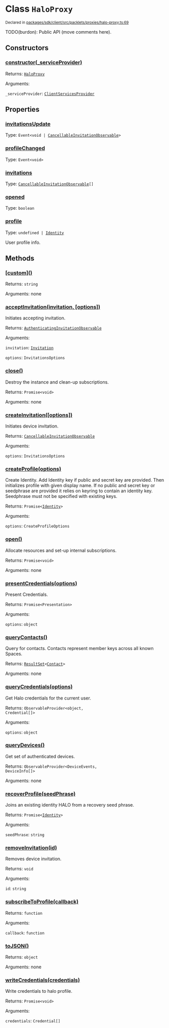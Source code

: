 # Class `HaloProxy`
<sub>Declared in [packages/sdk/client/src/packlets/proxies/halo-proxy.ts:69](https://github.com/dxos/dxos/blob/main/packages/sdk/client/src/packlets/proxies/halo-proxy.ts#L69)</sub>


TODO(burdon): Public API (move comments here).

## Constructors
### [constructor(_serviceProvider)](https://github.com/dxos/dxos/blob/main/packages/sdk/client/src/packlets/proxies/halo-proxy.ts#L82)


Returns: <code>[HaloProxy](/api/@dxos/client/classes/HaloProxy)</code>

Arguments: 

`_serviceProvider`: <code>[ClientServicesProvider](/api/@dxos/client/interfaces/ClientServicesProvider)</code>

## Properties
### [invitationsUpdate](https://github.com/dxos/dxos/blob/main/packages/sdk/client/src/packlets/proxies/halo-proxy.ts#L72)
Type: <code>Event&lt;void | [CancellableInvitationObservable](/api/@dxos/client/interfaces/CancellableInvitationObservable)&gt;</code>
### [profileChanged](https://github.com/dxos/dxos/blob/main/packages/sdk/client/src/packlets/proxies/halo-proxy.ts#L73)
Type: <code>Event&lt;void&gt;</code>
### [invitations](https://github.com/dxos/dxos/blob/main/packages/sdk/client/src/packlets/proxies/halo-proxy.ts#L104)
Type: <code>[CancellableInvitationObservable](/api/@dxos/client/interfaces/CancellableInvitationObservable)[]</code>
### [opened](https://github.com/dxos/dxos/blob/main/packages/sdk/client/src/packlets/proxies/halo-proxy.ts#L109)
Type: <code>boolean</code>
### [profile](https://github.com/dxos/dxos/blob/main/packages/sdk/client/src/packlets/proxies/halo-proxy.ts#L83)
Type: <code>undefined | [Identity](/api/@dxos/client/interfaces/Identity)</code>

User profile info.

## Methods
### [\[custom\]()](https://github.com/dxos/dxos/blob/main/packages/sdk/client/src/packlets/proxies/halo-proxy.ts#L86)


Returns: <code>string</code>

Arguments: none
### [acceptInvitation(invitation, \[options\])](https://github.com/dxos/dxos/blob/main/packages/sdk/client/src/packlets/proxies/halo-proxy.ts#L332)


Initiates accepting invitation.

Returns: <code>[AuthenticatingInvitationObservable](/api/@dxos/client/interfaces/AuthenticatingInvitationObservable)</code>

Arguments: 

`invitation`: <code>[Invitation](/api/@dxos/client/interfaces/Invitation)</code>

`options`: <code>InvitationsOptions</code>
### [close()](https://github.com/dxos/dxos/blob/main/packages/sdk/client/src/packlets/proxies/halo-proxy.ts#L147)


Destroy the instance and clean-up subscriptions.

Returns: <code>Promise&lt;void&gt;</code>

Arguments: none
### [createInvitation(\[options\])](https://github.com/dxos/dxos/blob/main/packages/sdk/client/src/packlets/proxies/halo-proxy.ts#L290)


Initiates device invitation.

Returns: <code>[CancellableInvitationObservable](/api/@dxos/client/interfaces/CancellableInvitationObservable)</code>

Arguments: 

`options`: <code>InvitationsOptions</code>
### [createProfile(options)](https://github.com/dxos/dxos/blob/main/packages/sdk/client/src/packlets/proxies/halo-proxy.ts#L169)


Create Identity.
Add Identity key if public and secret key are provided.
Then initializes profile with given display name.
If no public and secret key or seedphrase are provided it relies on keyring to contain an identity key.
Seedphrase must not be specified with existing keys.

Returns: <code>Promise&lt;[Identity](/api/@dxos/client/interfaces/Identity)&gt;</code>

Arguments: 

`options`: <code>CreateProfileOptions</code>
### [open()](https://github.com/dxos/dxos/blob/main/packages/sdk/client/src/packlets/proxies/halo-proxy.ts#L116)


Allocate resources and set-up internal subscriptions.

Returns: <code>Promise&lt;void&gt;</code>

Arguments: none
### [presentCredentials(options)](https://github.com/dxos/dxos/blob/main/packages/sdk/client/src/packlets/proxies/halo-proxy.ts#L360)


Present Credentials.

Returns: <code>Promise&lt;Presentation&gt;</code>

Arguments: 

`options`: <code>object</code>
### [queryContacts()](https://github.com/dxos/dxos/blob/main/packages/sdk/client/src/packlets/proxies/halo-proxy.ts#L205)


Query for contacts. Contacts represent member keys across all known Spaces.

Returns: <code>[ResultSet](/api/@dxos/client/classes/ResultSet)&lt;[Contact](/api/@dxos/client/interfaces/Contact)&gt;</code>

Arguments: none
### [queryCredentials(options)](https://github.com/dxos/dxos/blob/main/packages/sdk/client/src/packlets/proxies/halo-proxy.ts#L242)


Get Halo credentials for the current user.

Returns: <code>ObservableProvider&lt;object, Credential[]&gt;</code>

Arguments: 

`options`: <code>object</code>
### [queryDevices()](https://github.com/dxos/dxos/blob/main/packages/sdk/client/src/packlets/proxies/halo-proxy.ts#L212)


Get set of authenticated devices.

Returns: <code>ObservableProvider&lt;DeviceEvents, DeviceInfo[]&gt;</code>

Arguments: none
### [recoverProfile(seedPhrase)](https://github.com/dxos/dxos/blob/main/packages/sdk/client/src/packlets/proxies/halo-proxy.ts#L194)


Joins an existing identity HALO from a recovery seed phrase.

Returns: <code>Promise&lt;[Identity](/api/@dxos/client/interfaces/Identity)&gt;</code>

Arguments: 

`seedPhrase`: <code>string</code>
### [removeInvitation(id)](https://github.com/dxos/dxos/blob/main/packages/sdk/client/src/packlets/proxies/halo-proxy.ts#L321)


Removes device invitation.

Returns: <code>void</code>

Arguments: 

`id`: <code>string</code>
### [subscribeToProfile(callback)](https://github.com/dxos/dxos/blob/main/packages/sdk/client/src/packlets/proxies/halo-proxy.ts#L157)


Returns: <code>function</code>

Arguments: 

`callback`: <code>function</code>
### [toJSON()](https://github.com/dxos/dxos/blob/main/packages/sdk/client/src/packlets/proxies/halo-proxy.ts#L91)


Returns: <code>object</code>

Arguments: none
### [writeCredentials(credentials)](https://github.com/dxos/dxos/blob/main/packages/sdk/client/src/packlets/proxies/halo-proxy.ts#L344)


Write credentials to halo profile.

Returns: <code>Promise&lt;void&gt;</code>

Arguments: 

`credentials`: <code>Credential[]</code>
